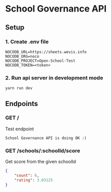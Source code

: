 # School Governance API

## Setup

### 1. Create .env file

```
NOCODB_URL=https://sheets.wevis.info
NOCODB_ORG=noco
NOCODB_PROJECT=Open-School-Test
NOCODB_TOKEN=<token>
```

### 2. Run api server in development mode

```
yarn run dev
```

## Endpoints

### GET /

Test endpoint

```
School Governance API is doing OK :)
```

### GET /schools/:schoolId/score

Get score from the given schoolId

```json
{
	"count": 6,
	"rating": 3.03125
}
```
